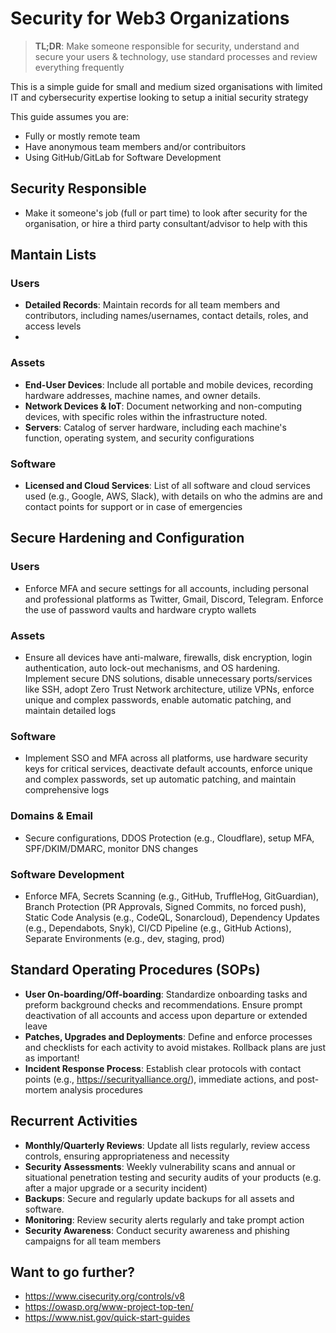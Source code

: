 # Security for Web3 Organizations

> **TL;DR**: Make someone responsible for security, understand and secure your users & technology, use standard processes and review everything frequently

This is a simple guide for small and medium sized organisations with limited IT and cybersecurity expertise looking to setup a initial security strategy

This guide assumes you are:
- Fully or mostly remote team
- Have anonymous team members and/or contribuitors
- Using GitHub/GitLab for Software Development


## Security Responsible

- Make it someone's job (full or part time) to look after security for the organisation, or hire a third party consultant/advisor to help with this

## Mantain Lists

### Users
- **Detailed Records**: Maintain records for all team members and contributors, including names/usernames, contact details, roles, and access levels
- 
### Assets
- **End-User Devices**: Include all portable and mobile devices, recording hardware addresses, machine names, and owner details.
- **Network Devices & IoT**: Document networking and non-computing devices, with specific roles within the infrastructure noted.
- **Servers**: Catalog of server hardware, including each machine's function, operating system, and security configurations

### Software
- **Licensed and Cloud Services**: List of all software and cloud services used (e.g., Google, AWS, Slack), with details on who the admins are and contact points for support or in case of emergencies

## Secure Hardening and Configuration

### Users
- Enforce MFA and secure settings for all accounts, including personal and professional platforms as Twitter, Gmail, Discord, Telegram. Enforce the use of password vaults and hardware crypto wallets

### Assets
- Ensure all devices have anti-malware, firewalls, disk encryption, login authentication, auto lock-out mechanisms, and OS hardening. Implement secure DNS solutions, disable unnecessary ports/services like SSH, adopt Zero Trust Network architecture, utilize VPNs, enforce unique and complex passwords, enable automatic patching, and maintain detailed logs

### Software
- Implement SSO and MFA across all platforms, use hardware security keys for critical services, deactivate default accounts, enforce unique and complex passwords, set up automatic patching, and maintain comprehensive logs

### Domains & Email
- Secure configurations, DDOS Protection (e.g., Cloudflare), setup MFA, SPF/DKIM/DMARC, monitor DNS changes

### Software Development
- Enforce MFA, Secrets Scanning (e.g., GitHub, TruffleHog, GitGuardian), Branch Protection (PR Approvals, Signed Commits, no forced push), Static Code Analysis (e.g., CodeQL, Sonarcloud), Dependency Updates (e.g., Dependabots, Snyk), CI/CD Pipeline (e.g., GitHub Actions), Separate Environments (e.g., dev, staging, prod)

## Standard Operating Procedures (SOPs)

- **User On-boarding/Off-boarding**: Standardize onboarding tasks and preform background checks and recommendations. Ensure prompt deactivation of all accounts and access upon departure or extended leave
- **Patches, Upgrades and Deployments**: Define and enforce processes and checklists for each activity to avoid mistakes. Rollback plans are just as important!
- **Incident Response Process**: Establish clear protocols with contact points (e.g., https://securityalliance.org/), immediate actions, and post-mortem analysis procedures

## Recurrent Activities

- **Monthly/Quarterly Reviews**: Update all lists regularly, review access controls, ensuring appropriateness and necessity
- **Security Assessments**: Weekly vulnerability scans and annual or situational penetration testing and security audits of your products (e.g. after a major upgrade or a security incident)
- **Backups**: Secure and regularly update backups for all assets and software.
- **Monitoring**: Review security alerts regularly and take prompt action
- **Security Awareness**: Conduct security awareness and phishing campaigns for all team members

## Want to go further?

- https://www.cisecurity.org/controls/v8
- https://owasp.org/www-project-top-ten/
- https://www.nist.gov/quick-start-guides
